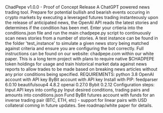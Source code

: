 ChadPepe v1.0.0 - Proof of Concept Release
A ChatGPT powered news trading tool. Prepare for potential bullish and bearish events occuring in crypto markets by executing a leveraged futures trading instanteously upon the release of anticipated news, the OpenAI API reads the latest stories and determines if the condition has been met. Enter your crtieria into the conditions.json file and run the main chadpepe.py script to continuously scan news stories from a number of stories.
A test instance can be found in the folder 'test_instance' to simulate a given news story being matched against criteria and ensure you are configuring the bot correctly.
Full instructions can be found on our website: chadpepe.com within our white paper.
This is a long term project with plans to require native $CHADPEPE token holdings for usage and train historical market data against news reports to allow trades to be made based on breaking news articles without any prior conditions being specified.
REQUIREMENTS:
python 3.8
OpenAI account with API key
ByBit account with API key
Install with PIP:
feedparser 6.0.10
beautifulsoup4 4.8.2
openai 0.27.0
Bybit 0.2.12
Configuration steps:
Input API keys into config.py
Input desired conditions, trading pairs and amounts into conditions.json
Fund ByBit futures account with funds for an inverse trading pair (BTC, ETH, etc) - support for linear pairs with USD collateral coming in future updates. See roadmap/white paper for details.
